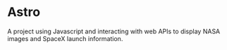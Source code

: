 # Astro

A project using Javascript and interacting with web APIs to display NASA images and SpaceX launch information.
